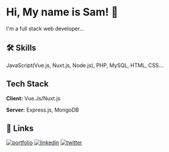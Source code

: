 # Hi, My name is Sam! 👋
I'm a full stack web developer...
  
## 🛠 Skills
JavaScript(Vue.js, Nuxt.js, Node.js), PHP, MySQL, HTML, CSS...

  
## Tech Stack

**Client:** Vue.Js/Nuxt.js

**Server:** Express.js, MongoDB

  
## 🔗 Links
[![portfolio](https://img.shields.io/badge/my_portfolio-000?style=for-the-badge&logo=ko-fi&logoColor=white)](https://samkihika.site/)
[![linkedin](https://img.shields.io/badge/linkedin-0A66C2?style=for-the-badge&logo=linkedin&logoColor=white)](https://www.linkedin.com/in/samuel-kihika-6b394613b/)
[![twitter](https://img.shields.io/badge/twitter-1DA1F2?style=for-the-badge&logo=twitter&logoColor=white)](https://twitter.com/KihikaSamuel/)

  
